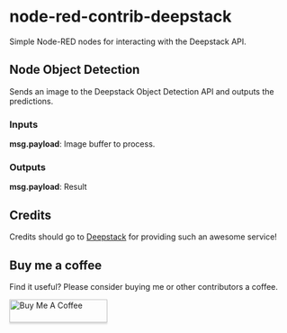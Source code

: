 # node-red-contrib-deepstack
Simple Node-RED nodes for interacting with the Deepstack API.

## Node Object Detection
Sends an image to the Deepstack Object Detection API and outputs the predictions.

### Inputs
**msg.payload**: Image buffer to process.

### Outputs

**msg.payload**: Result

## Credits
Credits should go to [Deepstack](https://deepstack.cc/) for providing such an awesome service!

## Buy me a coffee
Find it useful? Please consider buying me or other contributors a coffee.

<a href="https://www.buymeacoffee.com/iceglow" target="_blank"><img src="https://www.buymeacoffee.com/assets/img/custom_images/orange_img.png" alt="Buy Me A Coffee" style="height: 41px !important;width: 174px !important;box-shadow: 0px 3px 2px 0px rgba(190, 190, 190, 0.5) !important;-webkit-box-shadow: 0px 3px 2px 0px rgba(190, 190, 190, 0.5) !important;" ></a>
